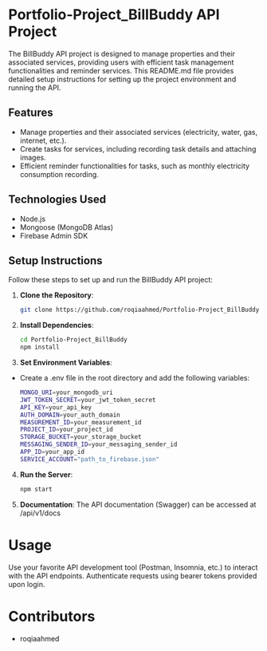 # Portfolio-Project_BillBuddy API Project

The BillBuddy API project is designed to manage properties and their associated services, providing users with efficient task management functionalities and reminder services. This README.md file provides detailed setup instructions for setting up the project environment and running the API.

## Features

- Manage properties and their associated services (electricity, water, gas, internet, etc.).
- Create tasks for services, including recording task details and attaching images.
- Efficient reminder functionalities for tasks, such as monthly electricity consumption recording.

## Technologies Used

- Node.js
- Mongoose (MongoDB Atlas)
- Firebase Admin SDK

## Setup Instructions

Follow these steps to set up and run the BillBuddy API project:

1. **Clone the Repository**:

   ```bash
   git clone https://github.com/roqiaahmed/Portfolio-Project_BillBuddy.git

   ```

2. **Install Dependencies**:

   ```bash
   cd Portfolio-Project_BillBuddy
   npm install
   ```

3. **Set Environment Variables**:

- Create a .env file in the root directory and add the following variables:
  ```bash
  MONGO_URI=your_mongodb_uri
  JWT_TOKEN_SECRET=your_jwt_token_secret
  API_KEY=your_api_key
  AUTH_DOMAIN=your_auth_domain
  MEASUREMENT_ID=your_measurement_id
  PROJECT_ID=your_project_id
  STORAGE_BUCKET=your_storage_bucket
  MESSAGING_SENDER_ID=your_messaging_sender_id
  APP_ID=your_app_id
  SERVICE_ACCOUNT="path_to_firebase.json"
  ```

4. **Run the Server**:

   ```bash
   npm start
   ```

5. **Documentation**:
   The API documentation (Swagger) can be accessed at /api/v1/docs

# Usage

Use your favorite API development tool (Postman, Insomnia, etc.) to interact with the API endpoints.
Authenticate requests using bearer tokens provided upon login.

# Contributors

- roqiaahmed
